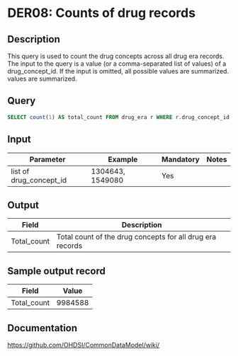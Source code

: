<!---
Group:drug era
Name:DER08 Counts of drug records
Author:Patrick Ryan
CDM Version: 5.0
-->

# DER08: Counts of drug records

## Description
This query is used to count the drug concepts across all drug era records. The input to the query is a value (or a comma-separated list of values) of a drug_concept_id. If the input is omitted, all possible values are summarized. values are summarized.

## Query
```sql
SELECT count(1) AS total_count FROM drug_era r WHERE r.drug_concept_id in (1304643, 1549080);
```

## Input

|  Parameter |  Example |  Mandatory |  Notes |
| --- | --- | --- | --- |
| list of drug_concept_id | 1304643, 1549080 | Yes |   |

## Output

|  Field |  Description |
| --- | --- |
| Total_count |  Total count of the drug concepts for all drug era records |

## Sample output record

|  Field |  Value |
| --- | --- |
| Total_count |  9984588 |



## Documentation
https://github.com/OHDSI/CommonDataModel/wiki/
